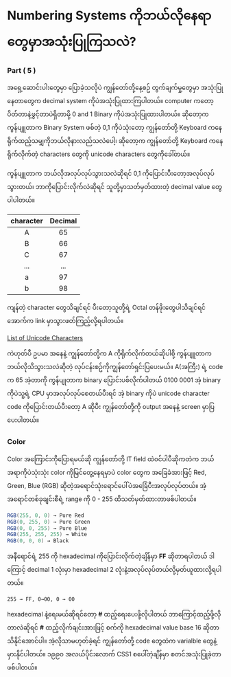 # Numbering Systems ကိုဘယ်လိုနေရာတွေမှာအသုံးပြုကြသလဲ?

### Part ( 5 )

အရှေ့ဆောင်းပါးတွေမှာ ပြောခဲ့သလိုပဲ ကျွန်တော်တို့နေ့စဥ် တွက်ချက်မှု့တွေမှာ အသုံးပြုနေတာတွေက decimal system ကိုပဲအသုံးပြုထားကြပါတယ်။ computer ကတော့ ပိတ်တာနဲ့ဖွင့်တာပဲရှိတာမို့ 0 and 1 Binary ကိုပဲအသုံးပြုထားပါတယ်။
ဆိုတော့က ကွန်ပျူတာက Binary System ဖစ်တဲ့ 0,1 ကိုပဲသုံးတော့ ကျွန်တော်တို့ Keyboard ကနေရိုက်ထည့်သမျှကိုဘယ်လိုနားလည်သလဲပေါ့၊ ဆိုတော့က ကျွန်တော်တို့ Keyboard ကနေရိုက်လိုက်တဲ့ characters တွေကို 
unicode characters တွေကိုခေါ်တယ်။

ကွန်ပျူတာက ဘယ်လိုအလုပ်လုပ်သွားသလဲဆိုရင် 0,1 ကိုပြောင်းပီးတော့အလုပ်လုပ်သွားတယ်၊ ဘာကိုပြောင်းလိုက်လဲဆိုရင် သူတို့မှာသတ်မှတ်ထားတဲ့ decimal value တွေပါပါတယ်။

| character | Decimal  |
|:---------:|:--------:|
|     A     |     65   |
|     B     |     66   |
|     C     |     67   |
|    ...    |    ...   |
|     a     |    97    |
|     b     |    98    |

ကျန်တဲ့ character တွေသိချင်ရင် ပီးတော့သူတို့ရဲ့ Octal တန်ဖိုးတွေပါသိချင်ရင် အောက်က link မှာသွားဖတ်ကြည့်လို့ရပါတယ်။

[List of Unicode Characters](https://en.wikipedia.org/wiki/List_of_Unicode_characters)

ကဲဟုတ်ပီ ဥပမာ အနေနဲ့ ကျွန်တော်တို့က A ကိုရိုက်လိုက်တယ်ဆိုပါစို့ ကွန်ပျူတာကဘယ်လိုသိသွားသလဲဆိုတဲ့ လုပ်ငန်းစဥ်ကိုကျွန်တော်ရှင်းပြပေးမယ်။
A(အကြီး) ရဲ့ code က 65 အဲ့တာကို ကွန်ပျုတာက binary ပြောင်းပစ်လိုက်ပါတယ် 0100 0001 အဲ့ binary ကိုပဲသူ့ရဲ့ CPU မှာအလုပ်လုပ်စေတယ်ပီးရင် အဲ့ binary ကိုပဲ unicode character code ကိုပြောင်းတယ်ပီးတော့  A ဆိုပီး ကျွန်တော်တို့ကို output အနေနဲ့ screen မှာပြပေးပါတယ်။


### Color 
Color အကြောင်းကိုပြောရမယ်ဆို ကျွန်တော်တို့ IT field ထဲ၀င်ပါပီဆိုကတဲက ဘယ်အရာကိုပဲသုံးသုံး color ကိုမြင်တွေ့နေရမှာပဲ color တွေက အခြေခံအားဖြင့် Red, Green, Blue (RGB) ဆိုတဲ့အရောင်သုံးရောင်ပေါ်ပဲအခြေံပီးအလုပ်လုပ်တယ်။ အဲ့အရောင်တစ်ခုချင်းစီရဲ့ range ကို 0 - 255 ထိသတ်မှတ်ထားတာဖစ်ပါတယ်။

```csharp
RGB(255, 0, 0) → Pure Red
RGB(0, 255, 0) → Pure Green
RGB(0, 0, 255) → Pure Blue
RGB(255, 255, 255) → White
RGB(0, 0, 0) → Black
```
အနီရောင်ရဲ့ 255 ကို hexadecimal ကိုပြောင်းလိုက်တဲ့ချိန်မှာ **FF** ဆိုတာရပါတယ် ဒါကြောင့် decimal 1 လုံးမှာ hexadecimal 2 လုံးနဲ့အလုပ်လုပ်တယ်လို့မှတ်ယူထားလို့ရပါတယ်။

```
255 → FF, 0→00, 0 → 00
```

hexadecimal နဲ့ရေးမယ်ဆိုရင်တော့ **\#** ထည့်ရေးပေးဖို့လိုပါတယ် ဘာကြောင့်ထည့်ဖို့လိုတာလဲဆိုရင် **\#** ထည့်လိုက်ချင်းအားဖြင့် စက်ကို hexadecimal value base 16 ဆိုတာသိနိုင်အောင်ပါ။ အဲ့လိုသာမဟုတ်ခဲ့ရင် ကျွန်တော်တို့ code တွေထဲက varialble တွေနဲ့မှားနိုင်ပါတယ်။ ၁၉၉၀ အလယ်ပိုင်းလောက် CSS1 စပေါ်တဲ့ချိန်မှာ စတင်အသုံးပြုခဲ့တာဖစ်ပါတယ်။

